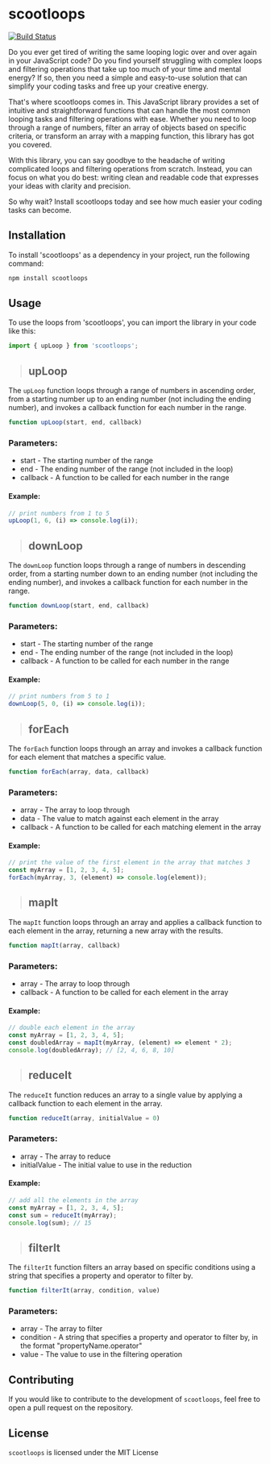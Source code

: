 # scootloops

<!-- [![Build Status](https://img.shields.io/npm/v/scootloops.svg)](https://www.npmjs.com/package/scootloops) -->

[![Build Status](https://img.shields.io/travis/user/repo/master.svg?style=flat-square)](https://travis-ci.org/PxPerfectMike/scootloops)

Do you ever get tired of writing the same looping logic over and over again in your JavaScript code? Do you find yourself struggling with complex loops and filtering operations that take up too much of your time and mental energy? If so, then you need a simple and easy-to-use solution that can simplify your coding tasks and free up your creative energy.

That's where scootloops comes in. This JavaScript library provides a set of intuitive and straightforward functions that can handle the most common looping tasks and filtering operations with ease. Whether you need to loop through a range of numbers, filter an array of objects based on specific criteria, or transform an array with a mapping function, this library has got you covered.

With this library, you can say goodbye to the headache of writing complicated loops and filtering operations from scratch. Instead, you can focus on what you do best: writing clean and readable code that expresses your ideas with clarity and precision.

So why wait? Install scootloops today and see how much easier your coding tasks can become.

## Installation

To install 'scootloops' as a dependency in your project, run the following command:

```bash
npm install scootloops
```

## Usage

To use the loops from 'scootloops', you can import the library in your code like this:

```javascript
import { upLoop } from 'scootloops';
```

> ## upLoop

The `upLoop` function loops through a range of numbers in ascending order, from a starting number up to an ending number (not including the ending number), and invokes a callback function for each number in the range.

```javascript
function upLoop(start, end, callback)
```

### Parameters:

- start - The starting number of the range
- end - The ending number of the range (not included in the loop)
- callback - A function to be called for each number in the range

#### Example:

```javascript
// print numbers from 1 to 5
upLoop(1, 6, (i) => console.log(i));
```

> ## downLoop

The `downLoop` function loops through a range of numbers in descending order, from a starting number down to an ending number (not including the ending number), and invokes a callback function for each number in the range.

```javascript
function downLoop(start, end, callback)

```

### Parameters:

- start - The starting number of the range
- end - The ending number of the range (not included in the loop)
- callback - A function to be called for each number in the range

#### Example:

```javascript
// print numbers from 5 to 1
downLoop(5, 0, (i) => console.log(i));
```

> ## forEach

The `forEach` function loops through an array and invokes a callback function for each element that matches a specific value.

```javascript
function forEach(array, data, callback)
```

### Parameters:

- array - The array to loop through
- data - The value to match against each element in the array
- callback - A function to be called for each matching element in the array

#### Example:

```javascript
// print the value of the first element in the array that matches 3
const myArray = [1, 2, 3, 4, 5];
forEach(myArray, 3, (element) => console.log(element));
```

> ## mapIt

The `mapIt` function loops through an array and applies a callback function to each element in the array, returning a new array with the results.

```javascript
function mapIt(array, callback)
```

### Parameters:

- array - The array to loop through
- callback - A function to be called for each element in the array

#### Example:

```javascript
// double each element in the array
const myArray = [1, 2, 3, 4, 5];
const doubledArray = mapIt(myArray, (element) => element * 2);
console.log(doubledArray); // [2, 4, 6, 8, 10]
```

> ## reduceIt

The `reduceIt` function reduces an array to a single value by applying a callback function to each element in the array.

```javascript
function reduceIt(array, initialValue = 0)
```

### Parameters:

- array - The array to reduce
- initialValue - The initial value to use in the reduction

#### Example:

```javascript
// add all the elements in the array
const myArray = [1, 2, 3, 4, 5];
const sum = reduceIt(myArray);
console.log(sum); // 15
```

> ## filterIt

The `filterIt` function filters an array based on specific conditions using a string that specifies a property and operator to filter by.

```javascript
function filterIt(array, condition, value)
```

### Parameters:

- array - The array to filter
- condition - A string that specifies a property and operator to filter by, in the format "propertyName.operator"
- value - The value to use in the filtering operation

## Contributing

If you would like to contribute to the development of `scootloops`, feel free to open a pull request on the repository.

## License

`scootloops` is licensed under the MIT License
